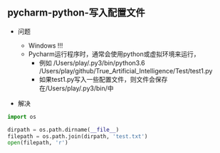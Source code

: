 ## pycharm-python-写入配置文件

- 问题
    - Windows !!!
    - Pycharm运行程序时，通常会使用python或虚拟环境来运行，
        - 例如 /Users/play/.py3/bin/python3.6 /Users/play/github/True_Artificial_Intelligence/Test/test1.py
        - 如果test1.py写入一些配置文件，则文件会保存在/Users/play/.py3/bin/中


- 解决
```python
import os

dirpath = os.path.dirname(__file__)
filepath = os.path.join(dirpath, 'test.txt')
open(filepath, 'r')
```